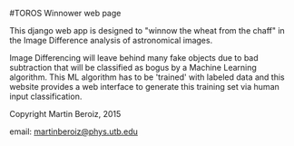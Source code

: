 #TOROS Winnower web page

This django web app is designed to "winnow the wheat from the chaff" in the Image Difference analysis of astronomical images. 

Image Differencing will leave behind many fake objects due to bad subtraction that will be classified as bogus by a Machine Learning algorithm. This ML algorithm has to be 'trained' with labeled data and this website provides a web interface to generate this training set via human input classification.


Copyright Martin Beroiz, 2015

email: <martinberoiz@phys.utb.edu>
